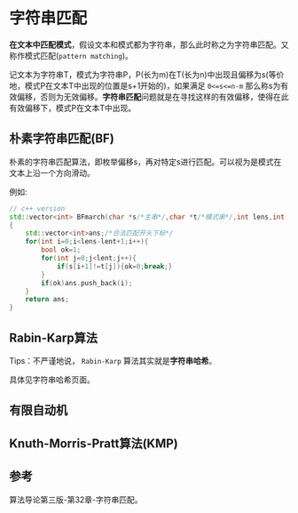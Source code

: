 <!--
 * @Autor: violet apricity ( Zhuangpx )
 * @Date: 2021-11-20 20:03:44
 * @LastEditors: violet apricity ( Zhuangpx )
 * @LastEditTime: 2022-01-23 18:59:11
 * @FilePath: \apricitye:\桌面\ACM\算法Algorithm\字符串\字符串匹配\字符串匹配.md
 * @Description:  Zhuangpx : Violet && Apricity:/ The warmth of the sun in the winter /
-->

# 字符串匹配

**在文本中匹配模式**，假设文本和模式都为字符串，那么此时称之为字符串匹配。又称作模式匹配(`pattern matching`)。

记文本为字符串T，模式为字符串P，P(长为m)在T(长为n)中出现且偏移为s(等价地，模式P在文本T中出现的位置是s+1开始的)，如果满足 `0<=s<=n-m` 那么称s为有效偏移，否则为无效偏移。**字符串匹配**问题就是在寻找这样的有效偏移，使得在此有效偏移下，模式P在文本T中出现。

## 朴素字符串匹配(BF)

朴素的字符串匹配算法，即枚举偏移s，再对特定s进行匹配。可以视为是模式在文本上沿一个方向滑动。

例如:

```c++
// c++ version
std::vector<int> BFmarch(char *s/*主串*/,char *t/*模式串*/,int lens,int lent/*长*/)
{
    std::vector<int>ans;/*合法匹配开头下标*/
    for(int i=0;i<lens-lent+1;i++){
        bool ok=1;
        for(int j=0;j<lent;j++){
            if(s[i+1]!=t[j]){ok=0;break;}
        }
        if(ok)ans.push_back(i);
    }
    return ans;
}
```

## Rabin-Karp算法

Tips：不严谨地说， `Rabin-Karp` 算法其实就是**字符串哈希**。

具体见字符串哈希页面。

## 有限自动机

## Knuth-Morris-Pratt算法(KMP)

## 参考

算法导论第三版-第32章-字符串匹配。
